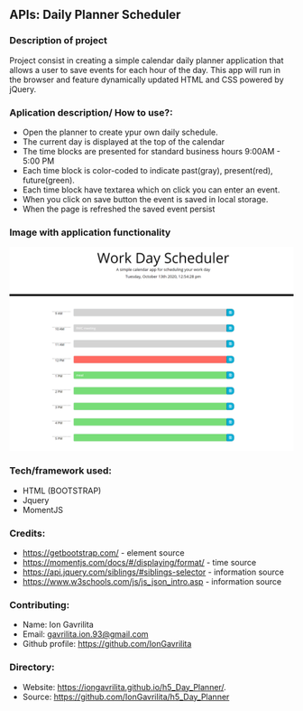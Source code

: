 ## APIs: Daily Planner Scheduler

### Description of project
Project consist in creating a simple calendar daily planner application that allows a user to save events for each hour of the day. This app will run in the browser and feature dynamically updated HTML and CSS powered by jQuery.

### Aplication description/ How to use?:
- Open the planner to create ypur own daily schedule.
- The current day is displayed at the top of the calendar
- The time blocks are presented for standard business hours 9:00AM - 5:00 PM
- Each time block is color-coded to indicate past(gray), present(red), future(green).
- Each time block have textarea which on click you can enter an event.
- When you click on save button the event is saved in local storage.
- When the page is refreshed the saved event persist

### Image with application functionality
![day planner image](/Assets/Screenshot_Day_Planner.png)

### Tech/framework used:
* HTML (BOOTSTRAP)
* Jquery
* MomentJS

### Credits:
* https://getbootstrap.com/ - element source
* https://momentjs.com/docs/#/displaying/format/ - time source
* https://api.jquery.com/siblings/#siblings-selector - information source
* https://www.w3schools.com/js/js_json_intro.asp - information source

### Contributing:
* Name: Ion Gavrilita
* Email: gavrilita.ion.93@gmail.com
* Github profile: https://github.com/IonGavrilita

### Directory:
* Website: https://iongavrilita.github.io/h5_Day_Planner/.
* Source: https://github.com/IonGavrilita/h5_Day_Planner
